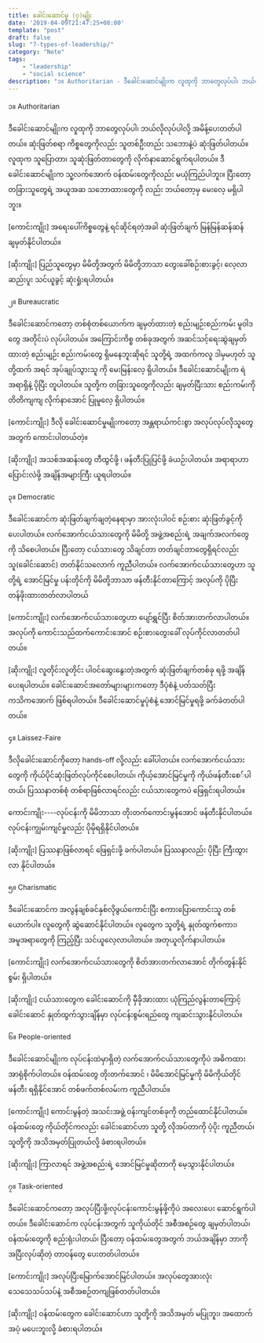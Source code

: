 ```yaml
---
title: ခေါင်းဆောင်မှု (၇)မျိုး
date: '2019-04-09T21:47:25+08:00'
template: "post"  
draft: false  
slug: "7-types-of-leadership/"  
category: "Note"
tags:
    - "leadership"
    - "social science"
description: "၁။ Authoritarian - ဒီခေါင်းဆောင်မျိုးက လူထုကို ဘာတွေလုပ်ပါ၊ ဘယ်လိုလုပ်ပါလို့ အမိန့်ပေးတတ်ပါတယ်။ ဆုံးဖြတ်စရာ ကိစ္စတွေကိုလည်း သူတစ်ဦးတည်း သဘောနဲ့ပဲ ဆုံးဖြတ်ပါတယ်။ လူထုက သူပြောတာ၊ သူဆုံးဖြတ်တာတွေကို လိုက်နာဆောင်ရွက်ရပါတယ်။ ဒီခေါင်းဆောင်မျိုးက သူ့လက်အောက် ဝန်ထမ်းတွေကိုလည်း မယုံကြည်ပါဘူး။"
---
```

၁။ Authoritarian

ဒီခေါင်းဆောင်မျိုးက လူထုကို ဘာတွေလုပ်ပါ၊ ဘယ်လိုလုပ်ပါလို့ အမိန့်ပေးတတ်ပါတယ်။ ဆုံးဖြတ်စရာ ကိစ္စတွေကိုလည်း သူတစ်ဦးတည်း သဘောနဲ့ပဲ ဆုံးဖြတ်ပါတယ်။ လူထုက သူပြောတာ၊ သူဆုံးဖြတ်တာတွေကို လိုက်နာဆောင်ရွက်ရပါတယ်။ ဒီခေါင်းဆောင်မျိုးက သူ့လက်အောက် ဝန်ထမ်းတွေကိုလည်း မယုံကြည်ပါဘူး။ ပြီးတော့ တခြားသူတွေရဲ့ အယူအဆ သဘောထားတွေကို လည်း ဘယ်တော့မှ မေးလေ့ မရှိပါဘူး။

\[ကောင်းကျိုး] အရေးပေါ်ကိစ္စတွေနဲ့ ရင်ဆိုင်ရတဲ့အခါ ဆုံးဖြတ်ချက် မြန်မြန်ဆန်ဆန် ချမှတ်နိုင်ပါတယ်။

\[ဆိုးကျိုး] ပြည်သူတွေမှာ မိမိတို့အတွက် မိမိတို့ဘာသာ တွေးခေါ်စဉ်းစားခွင့်၊ လေ့လာ ဆည်းပူး သင်ယူခွင့် ဆုံးရှုံးရပါတယ်။



၂။ Bureaucratic

ဒီခေါင်းဆောင်ကတော့ တစ်စုံတစ်ယောက်က ချမှတ်ထားတဲ့ စည်းမျဉ်းစည်းကမ်း မူဝါဒတွေ အတိုင်းပဲ လုပ်ပါတယ်။ အကြောင်းကိစ္စ တစ်ခုအတွက် အဆင်သင့်ရေးဆွဲချမှတ်ထားတဲ့ စည်းမျဉ်း စည်းကမ်းတွေ ရှိမနေဘူးဆိုရင် သူတို့ရဲ့ အထက်ကလူ ဒါမှမဟုတ် သူတို့ထက် အရင် အုပ်ချုပ်သွားသူ ကို မေးမြန်းလေ့ ရှိပါတယ်။ ဒီခေါင်းဆောင်မျိုးက ရဲအရာရှိနဲ့ ပိုပြီး တူပါတယ်။ သူတို့က တခြားသူတွေကိုလည်း ချမှတ်ပြီးသား စည်းကမ်းကို တိတိကျကျ လိုက်နာအောင် ပြုမူလေ့ ရှိပါတယ်။

\[ကောင်းကျိုး] ဒီလို ခေါင်းဆောင်မှုမျိုးကတော့ အန္တရာယ်ကင်းစွာ အလုပ်လုပ်လိုသူတွေအတွက် ကောင်းပါတယ်တဲ့။

\[ဆိုးကျိုး] အသစ်အဆန်းတွေ တီထွင်ဖို့ ၊ ဖန်တီးပြုပြင်ဖို့ ခဲယဉ်းပါတယ်။ အရာရာဟာ ပြောင်းလဲဖို့ အချိန်အများကြီး ယူရပါတယ်။



၃။ Democratic

ဒီခေါင်းဆောင်က ဆုံးဖြတ်ချက်ချတဲ့နေရာမှာ အားလုံးပါဝင် စဉ်းစား ဆုံးဖြတ်ခွင့်ကို ပေးပါတယ်။ လက်အောက်ငယ်သားတွေကို မိမိတို့ အဖွဲ့အစည်းရဲ့ အချက်အလက်တွေကို သိစေပါတယ်။ ပြီးတော့ ငယ်သားတွေ သိချင်တာ တတ်ချင်တာတွေရှိရင်လည်း သူ(ခေါင်းဆောင်) တတ်နိုင်သလောက် ကူညီပါတယ်။ လက်အောက်ငယ်သားတွေဟာ သူတို့ရဲ့ အောင်မြင်မှု ပန်းတိုင်ကို မိမိတို့ဘာသာ ဖန်တီးနိုင်တာကြောင့် အလုပ်ကို ပိုပြီး တန်ဖိုးထားတတ်လာပါတယ်

\[ကောင်းကျိုး] လက်အောက်ငယ်သားတွေဟာ ပျော်ရွှင်ပြီး စိတ်အားတက်လာပါတယ်။ အလုပ်ကို ကောင်းသည်ထက်ကောင်းအောင် စဉ်းစားတွေးခေါ် လုပ်ကိုင်လာတတ်ပါတယ်။

\[ဆိုးကျိုး] လူတိုင်းလူတိုင်း ပါဝင်ဆွေးနွေးတဲ့အတွက် ဆုံးဖြတ်ချက်တစ်ခု ရဖို့ အချိန်ပေးရပါတယ်။ ခေါင်းဆောင်အတော်များများကတော့ ဒီပုံစံနဲ့ ပတ်သတ်ပြီး ကသိကအောက် ဖြစ်ရပါတယ်။ ဒီခေါင်းဆောင်မှုပုံစံနဲ့ အောင်မြင်မှုရဖို့ ခက်ခဲတတ်ပါတယ်။



၄။ Laissez-Faire

ဒီလိုခေါင်းဆောင်ကိုတော့ hands-off လို့လည်း ခေါ်ပါတယ်။ လက်အောက်ငယ်သားတွေကို ကိုယ်ပိုင်ဆုံးဖြတ်လုပ်ကိုင်စေပါတယ်၊ ကိုယ့်အောင်မြင်မှုကို ကိုယ်ဖန်တီးစေ်ပါတယ်၊ ပြဿနာတစ်စုံ တစ်ရာဖြစ်လာရင်လည်း ငယ်သားတွေကပဲ ဖြေရှင်းရပါတယ်။

ကောင်းကျိုး----လုပ်ငန်းကို မိမိဘာသာ တိုးတက်ကောင်းမွန်အောင် ဖန်တီးနိုင်ပါတယ်။ လုပ်ငန်းကျွမ်းကျင်မှုလည်း ပိုမိုရရှိနိုင်ပါတယ်။

\[ဆိုးကျိုး] ပြဿနာဖြစ်လာရင် ဖြေရှင်းဖို့ ခက်ပါတယ်။ ပြဿနာလည်း ပိုပြီး ကြီးထွားလာ နိုင်ပါတယ်။



၅။ Charismatic

ဒီခေါင်းဆောင်က အလွန်ချစ်ခင်နှစ်လိုဖွယ်ကောင်းပြီး စကားပြောကောင်းသူ တစ်ယောက်ပါ။ လူတွေကို ဆွဲဆောင်နိုင်ပါတယ်။ လူတွေက သူတို့ရဲ့ နှုတ်ထွက်စကား၊ အမူအရာတွေကို ကြည့်ပြီး သင်ယူလေ့လာပါတယ်။ အတုယူလိုက်နာပါတယ်။

\[ကောင်းကျိုး] လက်အောက်ငယ်သားတွေကို စိတ်အားတက်လာအောင် တိုက်တွန်းနိုင်စွမ်း ရှိပါတယ်။

\[ဆိုးကျိုး] ငယ်သားတွေက ခေါင်းဆောင်ကို မှီခိုအားထား ယုံကြည်လွန်းတာကြောင့် ခေါင်းဆောင် နှုတ်ထွက်သွားချိန်မှာ လုပ်ငန်းစွမ်းရည်တွေ ကျဆင်းသွားနိုင်ပါတယ်။



၆။ People-oriented

ဒီခေါင်းဆောင်မျိုးက လုပ်ငန်းထဲမှာရှိတဲ့ လက်အောက်ငယ်သားတွေကိုပဲ အဓိကထား အာရုံစိုက်ပါတယ်။ ဝန်ထမ်းတွေ တိုးတက်အောင် ၊ မိမိအောင်မြင်မှုကို မိမိကိုယ်တိုင် ဖန်တီး ရရှိနိုင်အောင် တစ်ဖက်တစ်လမ်းက ကူညီပါတယ်။

\[ကောင်းကျိုး] ကောင်းမွန်တဲ့ အသင်းအဖွဲ့ ဝန်းကျင်တစ်ခုကို တည်ထောင်နိုင်ပါတယ်။ ဝန်ထမ်းတွေ ကိုယ်တိုင်ကလည်း ခေါင်းဆောင်ဟာ သူတို့ လိုအပ်တာကို ပံ့ပိုး ကူညီတယ်၊ သူတို့ကို အသိအမှတ်ပြုတယ်လို့ ခံစားရပါတယ်။

\[ဆိုးကျိုး] ကြာလာရင် အဖွဲ့အစည်းရဲ့ အောင်မြင်မှုဆိုတာကို မေ့သွားနိုင်ပါတယ်။



၇။ Task-oriented

ဒီခေါင်းဆောင်ကတော့ အလုပ်ပြီးဖို့၊လုပ်ငန်းကောင်းမွန်ဖို့ကိုပဲ အလေးပေး ဆောင်ရွက်ပါတယ်။ ဒီခေါင်းဆောင်က လုပ်ငန်းအတွက် သူကိုယ်တိုင် အစီအစဉ်တွေ ချမှတ်ပါတယ်၊ ဝန်ထမ်းတွေကို စည်းရုံးပါတယ်၊ ပြီးတော့ ဝန်ထမ်းတွေအတွက် ဘယ်အချိန်မှာ ဘာကို အပြီးလုပ်ဆိုတဲ့ တာဝန်တွေ ပေးတတ်ပါတယ်။

\[ကောင်းကျိုး] အလုပ်ပြီးမြောက်အောင်မြင်ပါတယ်။ အလုပ်တွေအားလုံး သေသေသပ်သပ်နဲ့ အစီအစဉ်တကျဖြစ်တတ်ပါတယ်။

\[ဆိုးကျိုး] ဝန်ထမ်းတွေက ခေါင်းဆောင်ဟာ သူတို့ကို အသိအမှတ် မပြုဘူး၊ အထောက်အပံ့ မပေးဘူးလို့ ခံစားရပါတယ်။
